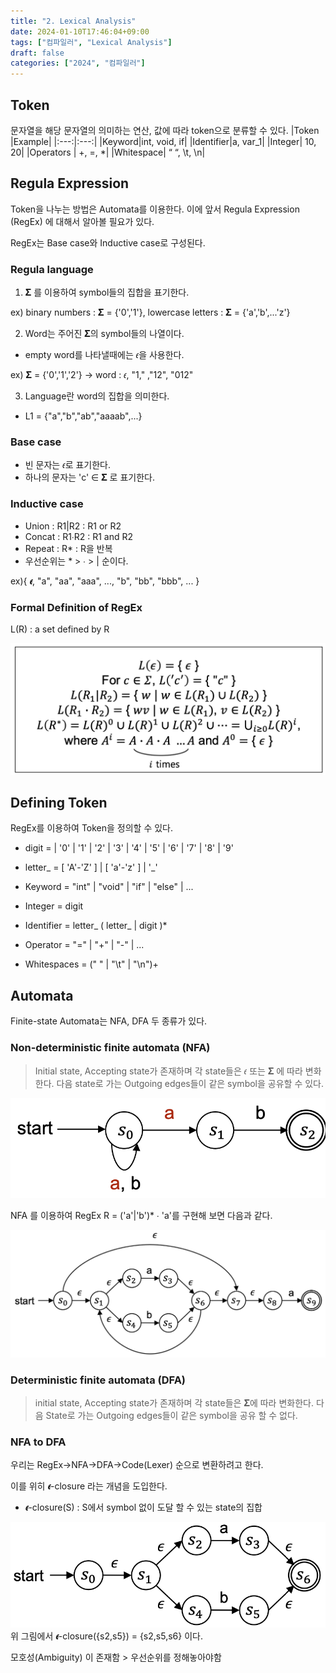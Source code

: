 ```yaml
---
title: "2. Lexical Analysis"
date: 2024-01-10T17:46:04+09:00
tags: ["컴파일러", "Lexical Analysis"]
draft: false
categories: ["2024", "컴파일러"]
---
```


## Token
문자열을 해당 문자열의 의미하는 연산, 값에 따라 token으로 분류할 수 있다.
|Token  |Example|
|:---:|:---:|
|Keyword|int, void, if|
|Identifier|a, var_1|
|Integer| 10, 20|
|Operators | +, =, *|
|Whitespace| “ “, \t, \n|

## Regula Expression
Token을 나누는 방법은 Automata를 이용한다. 이에 앞서 Regula Expression (RegEx) 에 대해서 알아볼 필요가 있다.


RegEx는 Base case와 Inductive case로 구성된다.


### Regula language
1. 𝚺 를 이용하여 symbol들의 집합을 표기한다.

ex) binary numbers : 𝚺 = {'0','1'}, lowercase letters : 𝚺 = {'a','b',...'z'}

2. Word는 주어진 𝚺의 symbol들의 나열이다.
- empty word를 나타낼때에는 𝜖을 사용한다.

ex) 𝚺 = {'0','1','2'} -> word : 𝜖, "1," ,"12", "012"

3. Language란 word의 집합을 의미한다.
- L1 = {"a","b","ab","aaaab",...}


### Base case
- 빈 문자는 𝜖로 표기한다.
- 하나의 문자는 'c' ∈ 𝚺 로 표기한다.
### Inductive case
- Union : R1|R2 : R1 or R2
- Concat : R1∙R2 : R1 and R2
- Repeat : R* : R을 반복
- 우선순위는 * > ∙ > | 순이다.

ex){ 𝝐, "a", "aa", "aaa", ..., "b", "bb", "bbb", ... }

### Formal Definition of RegEx
L(R) : a set defined by R

![Formal](https://github.com/246p/blog/blob/main/Hugo/blog/content/post/compiler/2.Formal.png?raw=true)


## Defining Token
RegEx를 이용하여 Token을 정의할 수 있다.

- digit = | '0' | '1' | '2' | '3' | '4' | '5' | '6' | '7' | '8' | '9'
- letter_ = [ 'A'-'Z' ] | [ 'a'-'z' ] | '_' 

- Keyword = "int" | "void" | "if" | "else" | ... 
- Integer = digit 
- Identifier = letter_ ( letter_ | digit )*
- Operator = "=" | "+" | "-" | ... 
- Whitespaces = (" " | "\t" | "\n")+ 


## Automata
Finite-state Automata는 NFA, DFA 두 종류가 있다.
### Non-deterministic finite automata (NFA)
> Initial state, Accepting state가 존재하며 각 state들은 𝜖 또는 𝚺 에 따라 변화한다. 다음 state로 가는 Outgoing edges들이 같은 symbol을 공유할 수 있다.

![NFA](https://github.com/246p/blog/blob/main/Hugo/blog/content/post/compiler/2.NFA.png?raw=true)

NFA 를 이용하여 RegEx R = ('a'|'b')* ∙ 'a'를 구현해 보면 다음과 같다.

![NFA_ex](https://github.com/246p/blog/blob/main/Hugo/blog/content/post/compiler/2.NFA_ex.png?raw=true)

### Deterministic finite automata (DFA)
> initial state, Accepting state가 존재하며 각 state들은 𝚺에 따라 변화한다. 다음 State로 가는 Outgoing edges들이 같은 symbol을 공유 할 수 없다.


### NFA to DFA
우리는 RegEx->NFA->DFA->Code(Lexer) 순으로 변환하려고 한다.

이를 위히 𝝐-closure 라는 개념을 도입한다.
- 𝝐-closure(S) : S에서 symbol 없이 도달 할 수 있는 state의 집합

![e-closure](https://github.com/246p/blog/blob/main/Hugo/blog/content/post/compiler/2.e-closure.png?raw=true)
위 그림에서 𝝐-closure({s2,s5}) = {s2,s5,s6} 이다.




모호성(Ambiguity) 이 존재함 > 우선순위를 정해놓아야함
